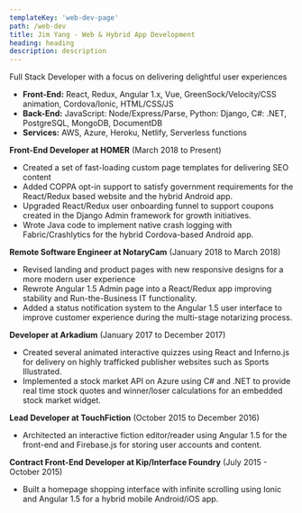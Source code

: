 ```yaml
---
templateKey: 'web-dev-page'
path: /web-dev
title: Jim Yang - Web & Hybrid App Development
heading: heading
description: description
---
```


Full Stack Developer with a focus on delivering delightful user experiences

  * **Front-End:** React, Redux, Angular 1.x, Vue, GreenSock/Velocity/CSS animation, Cordova/Ionic, HTML/CSS/JS
  * **Back-End:** JavaScript: Node/Express/Parse, Python: Django, C#: .NET, PostgreSQL, MongoDB, DocumentDB
  * **Services:** AWS, Azure, Heroku, Netlify, Serverless functions

**Front-End Developer at HOMER** (March 2018 to Present)
* Created a set of fast-loading custom page templates for delivering SEO content
* Added COPPA opt-in support to satisfy government requirements for the React/Redux based website and the hybrid Android app.
* Upgraded React/Redux user onboarding funnel to support coupons created in the Django Admin framework for growth initiatives.
* Wrote Java code to implement native crash logging with Fabric/Crashlytics for the hybrid Cordova-based Android app.

**Remote Software Engineer at NotaryCam** (January 2018 to March 2018)
* Revised landing and product pages with new responsive designs for a more modern user experience
* Rewrote Angular 1.5 Admin page into a React/Redux app improving stability and Run-the-Business IT functionality.
* Added a status notification system to the Angular 1.5 user interface to improve customer experience during the multi-stage notarizing process.

**Developer at Arkadium** (January 2017 to December 2017)
* Created several animated interactive quizzes using React and Inferno.js for delivery on highly trafficked publisher websites such as Sports Illustrated.
* Implemented a stock market API on Azure using C# and .NET to provide real time stock quotes and winner/loser calculations for an embedded stock market widget.

**Lead Developer at TouchFiction** (October 2015 to December 2016)
* Architected an interactive fiction editor/reader using Angular 1.5 for the front-end and Firebase.js for storing user accounts and content.

**Contract Front-End Developer at Kip/Interface Foundry** (July 2015 - October 2015)
* Built a homepage shopping interface with infinite scrolling using Ionic and Angular 1.5 for a hybrid mobile Android/iOS app.
